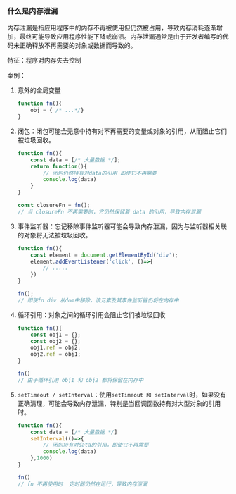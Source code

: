 ### 什么是内存泄漏

内存泄漏是指应用程序中的内存不再被使用但仍然被占用，导致内存消耗逐渐增加，最终可能导致应用程序性能下降或崩溃。内存泄漏通常是由于开发者编写的代码未正确释放不再需要的对象或数据而导致的。

特征：程序对内存失去控制

案例：

1. 意外的全局变量

   ```javascript
   function fn(){
       obj = { /* ...*/}
   }
   ```

2. 闭包：闭包可能会无意中持有对不再需要的变量或对象的引用，从而阻止它们被垃圾回收。

   ```javascript
   function fn(){
       const data = [/* 大量数据 */];
       return function(){
           // 闭包仍然持有对data的引用 即使它不再需要
           console.log(data)
       }
   }
   
   const closureFn = fn();
   // 当 closureFn 不再需要时，它仍然保留着 data 的引用，导致内存泄漏
   ```

3. 事件监听器：忘记移除事件监听器可能会导致内存泄漏，因为与监听器相关联的对象将无法被垃圾回收。

   ```javascript
   function fn(){
       const element = document.getElementById('div');
       element.addEventListener('click', ()=>{
           // .....
       })
   }
   
   fn();
   // 即使fn div 从dom中移除，该元素及其事件监听器仍将在内存中
   ```

4. 循环引用：对象之间的循环引用会阻止它们被垃圾回收

   ```javascript
   function fn(){
       const obj1 = {};
       const obj2 = {};
       obj1.ref = obj2;
       obj2.ref = obj1;
   }
   
   fn()
   // 由于循环引用 obj1 和 obj2 都将保留在内存中
   ```

5. `setTimeout / setInterval`：使用`setTimeout 和 setInterval`时，如果没有正确清理，可能会导致内存泄漏，特别是当回调函数持有对大型对象的引用时。

   ```javascript
   function fn(){
       const data = [/* 大量数据 */]
       setInterval(()=>{
           // 闭包持有对data的引用，即使它不再需要
           console.log(data)
       },1000)
   }
   
   fn()
   // fn 不再使用时  定时器仍然在运行，导致内存泄漏
   ```

   